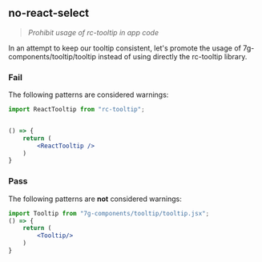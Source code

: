## no-react-select
> _Prohibit usage of rc-tooltip in app code_

In an attempt to keep our tooltip consistent, let's promote the usage of 7g-components/tooltip/tooltip instead of using directly the rc-tooltip library.


### Fail

The following patterns are considered warnings:

```jsx
import ReactTooltip from "rc-tooltip";


() => {
    return (
        <ReactTooltip />
    )
}
```

### Pass

The following patterns are **not** considered warnings:

```jsx
import Tooltip from "7g-components/tooltip/tooltip.jsx";
() => {
    return (
        <Tooltip/>
    )
}
```
